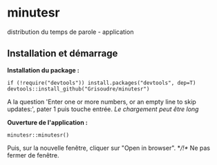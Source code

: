 # minutesr
distribution du temps de parole - application

## Installation et démarrage

**Installation du package :**
```{r}
if (!require("devtools")) install.packages("devtools", dep=T)
devtools::install_github("Grisoudre/minutesr")
```
A la question 'Enter one or more numbers, or an empty line to skip updates:', pater 1 puis touche entrée.
*Le chargement peut être long*

**Ouverture de l'application :**
```{r}
minutesr::minutesr()
```
Puis, sur la nouvelle fenêtre, cliquer sur "Open in browser". **/!\** Ne pas fermer de fenêtre.
